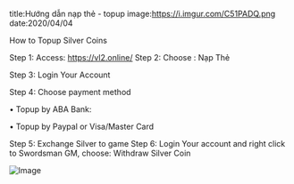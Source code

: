 title:Hướng dẫn nạp thẻ - topup
image:https://i.imgur.com/C51PADQ.png
date:2020/04/04

How to Topup Silver Coins

Step 1: Access: https://vl2.online/
Step 2: Choose : Nạp Thẻ

Step 3: Login Your Account

Step 4: Choose payment method

•	Topup by ABA Bank: 
 
•	Topup by Paypal or Visa/Master Card

Step 5: Exchange Silver to game
Step 6: Login Your account and right click to Swordsman GM, choose: Withdraw Silver Coin 

![Image](https://i.imgur.com/C51PADQ.png)

